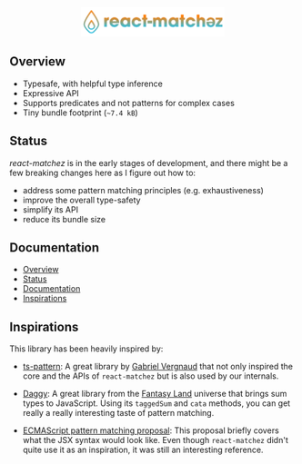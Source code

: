 <p align="center">
  <img src="logo.svg" width="50%" />
</p>

## Overview

- Typesafe, with helpful type inference
- Expressive API
- Supports predicates and not patterns for complex cases
- Tiny bundle footprint (`~7.4 kB`)

## Status

_react-matchez_ is in the early stages of development, and there might be a few
breaking changes here as I figure out how to:

- address some pattern matching principles (e.g. exhaustiveness)
- improve the overall type-safety
- simplify its API
- reduce its bundle size

## Documentation

- [Overview](#overview)
- [Status](#status)
- [Documentation](#documentation)
- [Inspirations](#inspirations)

## Inspirations

This library has been heavily inspired by:

- [ts-pattern](https://github.com/gvergnaud/ts-pattern): A great library by
  [Gabriel Vergnaud](https://github.com/gvergnaud) that not only inspired the
  core and the APIs of `react-matchez` but is also used by our internals.

- [Daggy](https://github.com/fantasyland/daggy): A great library from the
  [Fantasy Land](https://github.com/fantasyland) universe that brings sum types
  to JavaScript. Using its `taggedSum` and `cata` methods, you can get really a
  really interesting taste of pattern matching.

- [ECMAScript pattern matching proposal](https://github.com/tc39/proposal-pattern-matching):
  This proposal briefly covers what the JSX syntax would look like. Even though
  `react-matchez` didn't quite use it as an inspiration, it was still an
  interesting reference.
